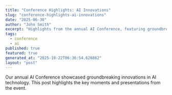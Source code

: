```yaml
---
title: "Conference Highlights: AI Innovations"
slug: "conference-highlights-ai-innovations"
date: "2025-06-30"
author: "John Smith"
excerpt: "Highlights from the annual AI Conference, featuring groundbreaking innovations."
tags:
  - conference
  - ai
published: true
featured: true
generated_at: "2025-10-22T06:36:54.626862"
layout: "post"
---
```


Our annual AI Conference showcased groundbreaking innovations in AI technology. This post highlights the key moments and presentations from the event.